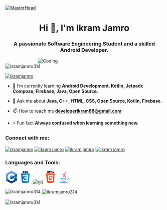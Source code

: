 [![MasterHead](https://img.freepik.com/premium-vector/colorful-banner-with-hands-working-computer-different-electronic-gadgets-devices-symbols-programming-software-development-program-coding_198278-4192.jpg)](https://github.com/ikramjamro314)
<h1 align="center">Hi 👋, I'm Ikram Jamro</h1>
<h3 align="center">A passionate Software Engineering Student and a skilled Android Developer.</h3>
<img align="right" alt="Coding" width="400" src="https://camo.githubusercontent.com/c1dcb74cc1c1835b1d716f5051499a2814c683c806b15f04b0eba492863703e9/68747470733a2f2f63646e2e6472696262626c652e636f6d2f75736572732f3733303730332f73637265656e73686f74732f363538313234332f6176656e746f2e676966">
<p align="left"> <img src="https://komarev.com/ghpvc/?username=ikramjamro314&label=Profile%20views&color=0e75b6&style=flat" alt="ikramjamro314" /> </p>

<p align="left"> <a href="https://twitter.com/ikramjamro" target="blank"><img src="https://img.shields.io/twitter/follow/ikramjamro?logo=twitter&style=for-the-badge" alt="ikramjamro" /></a> </p>

- 🌱 I’m currently learning **Android Development, Kotlin, Jetpack Compose, Firebase, Java, Open Source.**

- 💬 Ask me about **Java, C++, HTML, CSS, Open Source, Kotlin, Firebase.**

- 📫 How to reach me **developerikram88@gmail.com**

- ⚡ Fun fact **Always confused when learning something new.**

<h3 align="left">Connect with me:</h3>
<p align="left">
<a href="https://twitter.com/ikramjamro" target="blank"><img align="center" src="https://raw.githubusercontent.com/rahuldkjain/github-profile-readme-generator/master/src/images/icons/Social/twitter.svg" alt="ikramjamro" height="30" width="40" /></a>
<a href="https://linkedin.com/in/ikram jamro" target="blank"><img align="center" src="https://raw.githubusercontent.com/rahuldkjain/github-profile-readme-generator/master/src/images/icons/Social/linked-in-alt.svg" alt="ikram jamro" height="30" width="40" /></a>
<a href="https://instagram.com/ikram jamro" target="blank"><img align="center" src="https://raw.githubusercontent.com/rahuldkjain/github-profile-readme-generator/master/src/images/icons/Social/instagram.svg" alt="ikram jamro" height="30" width="40" /></a>
<a href="https://www.hackerrank.com/ikram jamro" target="blank"><img align="center" src="https://raw.githubusercontent.com/rahuldkjain/github-profile-readme-generator/master/src/images/icons/Social/hackerrank.svg" alt="ikram jamro" height="30" width="40" /></a>
</p>

<h3 align="left">Languages and Tools:</h3>
<p align="left"> <a href="https://www.w3schools.com/cpp/" target="_blank" rel="noreferrer"> <img src="https://raw.githubusercontent.com/devicons/devicon/master/icons/cplusplus/cplusplus-original.svg" alt="cplusplus" width="40" height="40"/> </a> <a href="https://www.w3schools.com/css/" target="_blank" rel="noreferrer"> <img src="https://raw.githubusercontent.com/devicons/devicon/master/icons/css3/css3-original-wordmark.svg" alt="css3" width="40" height="40"/> </a> <a href="https://git-scm.com/" target="_blank" rel="noreferrer"> <img src="https://www.vectorlogo.zone/logos/git-scm/git-scm-icon.svg" alt="git" width="40" height="40"/> </a> <a href="https://www.w3.org/html/" target="_blank" rel="noreferrer"> <img src="https://raw.githubusercontent.com/devicons/devicon/master/icons/html5/html5-original-wordmark.svg" alt="html5" width="40" height="40"/> </a> <a href="https://www.java.com" target="_blank" rel="noreferrer"> <img src="https://raw.githubusercontent.com/devicons/devicon/master/icons/java/java-original.svg" alt="java" width="40" height="40"/> </a> </p>

<p><img align="left" src="https://github-readme-stats.vercel.app/api/top-langs?username=ikramjamro314&show_icons=true&locale=en&layout=compact" alt="ikramjamro314" /></p>

<p>&nbsp;<img align="center" src="https://github-readme-stats.vercel.app/api?username=ikramjamro314&show_icons=true&locale=en" alt="ikramjamro314" /></p>

<p><img align="center" src="https://github-readme-streak-stats.herokuapp.com/?user=ikramjamro314&" alt="ikramjamro314" /></p>
